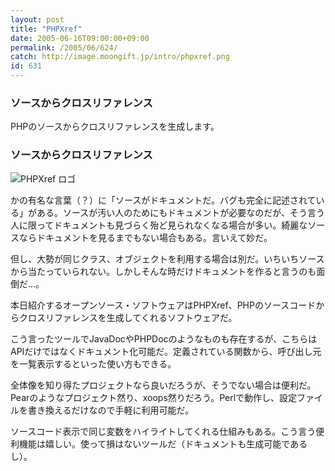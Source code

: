 ```yaml
---
layout: post
title: "PHPXref"
date: 2005-06-16T09:00:00+09:00
permalink: /2005/06/624/
catch: http://image.moongift.jp/intro/phpxref.png
id: 631
---
```

### ソースからクロスリファレンス
  
PHPのソースからクロスリファレンスを生成します。  
<!--more-->  

### ソースからクロスリファレンス
  

![PHPXref ロゴ](http://image.moongift.jp/intro/phpxref.png "PHPXref ロゴ")

  

かの有名な言葉（？）に「ソースがドキュメントだ。バグも完全に記述されている」がある。ソースが汚い人のためにもドキュメントが必要なのだが、そう言う人に限ってドキュメントも見づらく殆ど見られなくなる場合が多い。綺麗なソースならドキュメントを見るまでもない場合もある。言いえて妙だ。

  

但し、大勢が同じクラス、オブジェクトを利用する場合は別だ。いちいちソースから当たっていられない。しかしそんな時だけドキュメントを作ると言うのも面倒だ…。

  

本日紹介するオープンソース・ソフトウェアはPHPXref、PHPのソースコードからクロスリファレンスを生成してくれるソフトウェアだ。

  

こう言ったツールでJavaDocやPHPDocのようなものも存在するが、こちらはAPIだけではなくドキュメント化可能だ。定義されている関数から、呼び出し元を一覧表示するといった使い方もできる。

  

全体像を知り得たプロジェクトなら良いだろうが、そうでない場合は便利だ。Pearのようなプロジェクト然り、xoops然りだろう。Perlで動作し、設定ファイルを書き換えるだけなので手軽に利用可能だ。

  

ソースコード表示で同じ変数をハイライトしてくれる仕組みもある。こう言う便利機能は嬉しい。使って損はないツールだ（ドキュメントも生成可能であるし）。

